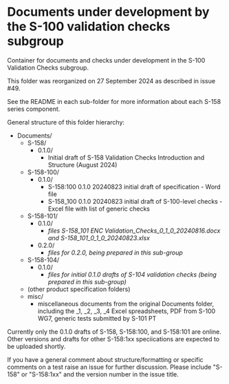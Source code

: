 # Documents under development by the S-100 validation checks subgroup

Container for documents and checks under development in the S-100 Validation Checks subgroup.

This folder was reorganized on 27 September 2024 as described in issue #49.

See the README in each sub-folder for more information about each S-158 series component.

General structure of this folder hierarchy:

* Documents/
  * S-158/
    * 0.1.0/
      * Initial draft of S-158 Validation Checks Introduction and Structure (August 2024)
  * S-158-100/
    * 0.1.0/
      * S-158:100 0.1.0 20240823 initial draft of specification - Word file
      * S-158_100 0.1.0 20240823 initial draft of S-100-level checks - Excel file with list of generic checks
  * S-158-101/
    * 0.1.0/
      * _files S-158_101 ENC Validation_Checks_0_1_0_20240816.docx and S-158_101_0_1_0_20240823.xlsx_
    * 0.2.0/
      * _files for 0.2.0, being prepared in this sub-group_
  * S-158-104/
    * 0.1.0/
      * _files for initial 0.1.0 drafts of S-104 validation checks (being prepared in this sub-group)_
  * (other product specification folders)
  * misc/
    * miscellaneous documents from the original Documents folder, including the  _1, _2, _3, _4 Excel spreadsheets, PDF from S-100 WG7, generic tests submitted by S-101 PT

Currently only the 0.1.0 drafts of S-158, S-158:100, and S-158:101 are online. Other versions and drafts for other S-158:1xx speciications are expected to be uploaded shortly.

If you have a general comment about structure/formatting or specific comments on a test raise an issue for further discussion. Please include "S-158" or "S-158:1xx" and the version number in the issue title.
